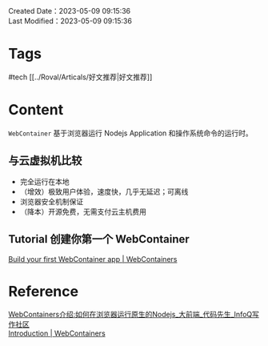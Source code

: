Created Date：2023-05-09 09:15:36  
Last Modified：2023-05-09 09:15:36

# Tags

#tech [[../Roval/Articals/好文推荐|好文推荐]]

# Content

`WebContainer` 基于浏览器运行 Nodejs Application 和操作系统命令的运行时。

## 与云虚拟机比较

- 完全运行在本地
- （增效）极致用户体验，速度快，几乎无延迟；可离线
- 浏览器安全机制保证
- （降本）开源免费，无需支付云主机费用

## Tutorial 创建你第一个 WebContainer

[Build your first WebContainer app | WebContainers](https://webcontainers.io/tutorial/1-build-your-first-webcontainer-app)

# Reference

[WebContainers介绍:如何在浏览器运行原生的Nodejs_大前端_代码先生_InfoQ写作社区](https://xie.infoq.cn/article/b7f4f6e5bb831e4f20cdca35a)  
[Introduction | WebContainers](https://webcontainers.io/guides/introduction)  
